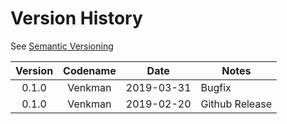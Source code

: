 # Version History

See [Semantic Versioning](http://semver.org/spec/v2.0.0.html)

|Version|Codename|Date|Notes|
|:---:|:---:|:---:|---|
|0.1.0|Venkman|2019-03-31|Bugfix|
|0.1.0|Venkman|2019-02-20|Github Release|
